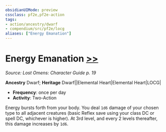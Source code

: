 ```yaml
---
obsidianUIMode: preview
cssclass: pf2e,pf2e-action
tags:
- action/ancestry/dwarf
- compendium/src/pf2e/locg
aliases: ["Energy Emanation"]
---
```

# Energy Emanation [>>](chapter-9-playing-the-game.md#Actions "Two-Action")
*Source: Lost Omens: Character Guide p. 19*  

**Ancestry** Dwarf; **Heritage** Dwarf||Elemental Heart|Elemental Heart|LOCG|
- **Frequency**: once per day
- **Activity**: Two-Action

Energy bursts forth from your body. You deal `1d6` damage of your chosen type to all adjacent creatures (basic Reflex save using your class DC or spell DC, whichever is higher). At 3rd level, and every 2 levels thereafter, this damage increases by `1d6`.